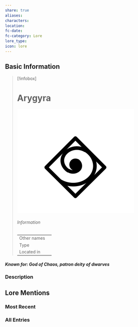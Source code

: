 ```yaml
---
share: true
aliases: 
characters: 
location: 
fc-date: 
fc-category: Lore
lore_type: 
icon: lore
---
```

## Basic Information
> [!infobox]
> # Arygyra
> ![cover hsmall](../../zzz_attachments/Arygyra.png)
> ###### Information
> |   |  |
> | ---- | ---- |
> | Other names | |
> | Type||
> | Located in | |
##### Known for: God of Chaos, patron deity of dwarves
### Description
## Lore Mentions
### Most Recent

### All Entries
